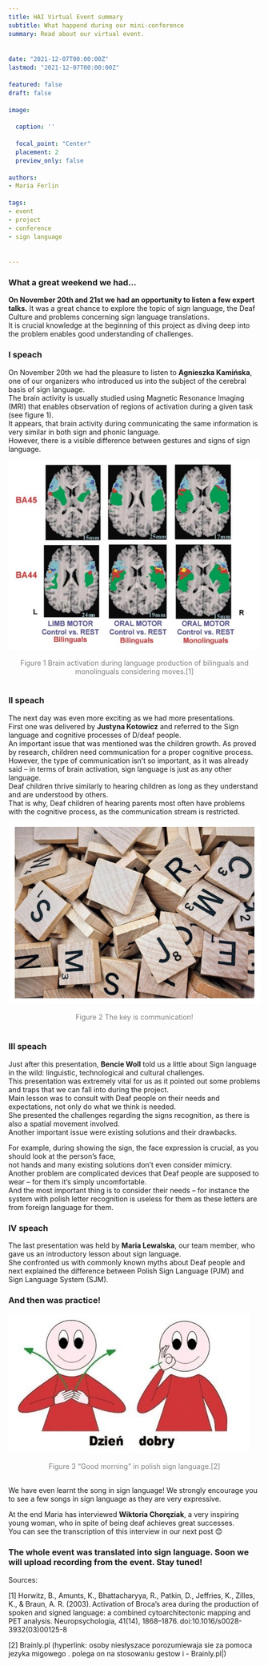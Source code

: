 ```yaml
---
title: HAI Virtual Event summary
subtitle: What happend during our mini-conference
summary: Read about our virtual event.


date: "2021-12-07T00:00:00Z"
lastmod: "2021-12-07T00:00:00Z"

featured: false
draft: false

image:

  caption: ''

  focal_point: "Center"
  placement: 2
  preview_only: false

authors:
- Maria Ferlin

tags:
- event
- project
- conference
- sign language


---
```




### What a great weekend we had… 

**On November 20th and 21st we had an opportunity to listen a few expert talks.**
It was a great chance to explore the topic of sign language, the Deaf Culture and problems concerning sign language translations. <br>
It is crucial knowledge at the beginning of this project as diving deep into the problem enables good understanding of challenges. <br>

### I speach 

On November 20th we had the pleasure to listen to **Agnieszka Kamińska**, one of our organizers who introduced us into the subject of the cerebral basis of sign language.<br>
The brain activity is usually studied using Magnetic Resonance Imaging (MRI) that enables observation of regions of activation during a given task (see figure 1). <br>
It appears, that brain activity during communicating the same information is very similar in both sign and phonic language. <br>
However, there is a visible difference between gestures and signs of sign language. <br>



![Figure 1 Brain activation during language production of bilinguals and monolinguals considering moves. [1]](figure1.jpg)
<center>
<span style="color:grey; font-size:1em;">Figure 1 Brain activation during language production of bilinguals and monolinguals considering moves.[1]</span>
</center>
<br>

### II speach 

The next day was even more exciting as we had more presentations.<br>
First one was delivered by **Justyna Kotowicz** and referred to the Sign language and cognitive processes of D/deaf people. <br>
An important issue that was mentioned was the children growth. As proved by research, children need communication for a proper cognitive process.<br>
However, the type of communication isn’t so important, as it was already said – in terms of brain activation, sign language is just as any other language.<br>
Deaf children thrive similarly to hearing children as long as they understand and are understood by others.<br> 
That is why, Deaf children of hearing parents most often have problems with the cognitive process, as the communication stream is restricted.  <br>

![Figure 2 The key is communication! ](figure2.jpg)
<center>
<span style="color:grey; font-size:1em;">Figure 2 The key is communication!</span>
</center>
<br>

### III speach 

Just after this presentation, **Bencie Woll** told us a little about Sign language in the wild: linguistic, technological and cultural challenges.<br>
This presentation was extremely vital for us as it pointed out some problems and traps that we can fall into during the project.<br>
Main lesson was to consult with Deaf people on their needs and expectations, not only do what we think is needed. <br>
She presented the challenges regarding the signs recognition, as there is also a spatial movement involved. <br>
Another important issue were existing solutions and their drawbacks. <br>

For example, during showing the sign, the face expression is crucial, as you should look at the person’s face, <br>
not hands and many existing solutions don’t even consider mimicry. <br>
Another problem are complicated devices that Deaf people are supposed to wear – for them it’s simply uncomfortable.<br>
And the most important thing is to consider their needs – for instance the system with polish letter recognition is useless for them as these letters are from foreign language for them.<br>

### IV speach 

The last presentation was held by **Maria Lewalska**, our team member, who gave us an introductory lesson about sign language.<br>
She confronted us with commonly known myths about Deaf people and next explained the difference between Polish Sign Language (PJM) and Sign Language System (SJM). <br>

### And then was practice! 
![Figure 3 “Good morning” in polish sign language. [2]](figure3.jpg)
<center>
<span style="color:grey; font-size:1em;">Figure 3 “Good morning” in polish sign language.[2]</span>
</center>
<br>

We have even learnt the song in sign language! We strongly encourage you to see a few songs in sign language as they are very expressive. <br>

At the end Maria has interviewed **Wiktoria Choręziak**, a very inspiring young woman, who in spite of being deaf achieves great successes. <br>
You can see the transcription of this interview in our next post 😊 <br>

### The whole event was translated into sign language. Soon we will upload recording from the event. Stay tuned!

Sources: 

[1] Horwitz, B., Amunts, K., Bhattacharyya, R., Patkin, D., Jeffries, K., Zilles, K., & Braun, A. R. (2003). Activation of Broca’s area during the production of spoken and signed language: a combined cytoarchitectonic mapping and PET analysis. Neuropsychologia, 41(14), 1868–1876. doi:10.1016/s0028-3932(03)00125-8  

[2] Brainly.pl (hyperlink: osoby niesłyszace porozumiewaja sie za pomoca jezyka migowego . polega on na stosowaniu gestow i - Brainly.pl|) 
